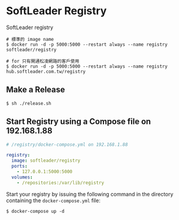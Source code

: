 # SoftLeader Registry

SoftLeader registry

```
# 標準的 image name
$ docker run -d -p 5000:5000 --restart always --name registry softleader/registry

# for 只有開通松凌網路的客戶使用
$ docker run -d -p 5000:5000 --restart always --name registry hub.softleader.com.tw/registry
```

## Make a Release

```
$ sh ./release.sh
```


## Start Registry using a Compose file on 192.168.1.88

```yaml
# /registry/docker-compose.yml on 192.168.1.88

registry:
  image: softleader/registry
  ports:
    - 127.0.0.1:5000:5000
  volumes:
    - /repositories:/var/lib/registry
```

Start your registry by issuing the following command in the directory containing the `docker-compose.yml` file:

```
$ docker-compose up -d
```
